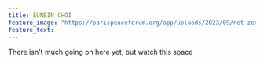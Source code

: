 ```yaml
---
title: EUNBIN CHOI
feature_image: "https://parispeaceforum.org/app/uploads/2023/09/net-zero-space-initiative-1-1536x864.jpg"
feature_text: 
---
```


There isn't much going on here yet, but watch this space
